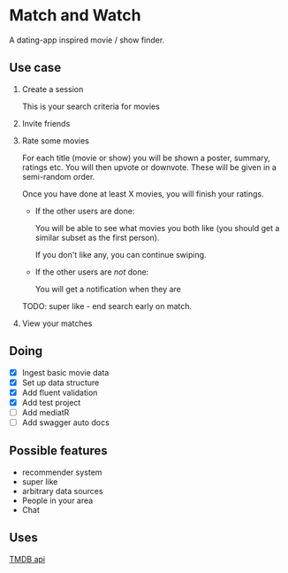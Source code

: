 # Match and Watch

A dating-app inspired movie / show finder.


## Use case

1. Create a session

    This is your search criteria for movies

2. Invite friends

3. Rate some movies

    For each title (movie or show) you will be shown a poster, summary, ratings etc.
    You will then upvote or downvote.
    These will be given in a semi-random order.

    Once you have done at least X movies, you will finish your ratings.
    
    - If the other users are done:

        You will be able to see what movies you both like (you should get a similar subset as the first person).

        If you don't like any, you can continue swiping.
    
    - If the other users are *not* done:

        You will get a notification when they are

    TODO: super like - end search early on match.

4. View your matches

## Doing

- [x] Ingest basic movie data
- [x] Set up data structure
- [x] Add fluent validation
- [x] Add test project
- [ ] Add mediatR
- [ ] Add swagger auto docs

## Possible features

- recommender system
- super like
- arbitrary data sources
- People in your area
- Chat

## Uses

[TMDB api](https://developers.themoviedb.org/3)